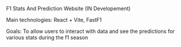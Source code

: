 F1 Stats And Prediction Website (IN Developement)

Main technologies:
React + Vite, FastF1

Goals:
To allow users to interact with data and see the predictions for various stats during the f1 season
